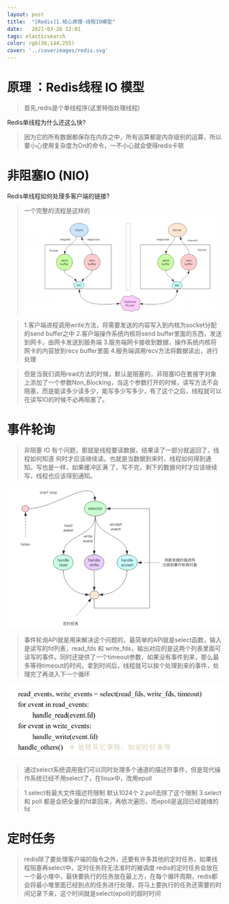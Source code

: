 ```yaml
---
layout: post
title:  "[Redis]1.核心原理-线程IO模型"
date:   2021-03-26 12:01
tags: elasticsearch
color: rgb(30,144,255)
cover: '../coverimages/redis.svg'
---
```


# 原理 ：Redis线程 IO 模型
> 首先,redis是个单线程序(这里特指处理线程)

Redis单线程为什么还这么快?
> 因为它的所有数据都保存在内存之中，所有运算都是内存级别的运算，所以要小心使用复杂度为On的命令，一不小心就会使得redis卡顿

# 非阻塞IO (NIO)

Redis单线程如何处理多客户端的链接?
> 一个完整的流程是这样的
> ![enter description here](./images/1616819018918.png)

>1.客户端进程调用write方法，将需要发送的内容写入到内核为socket分配的send buffer之中
>2.客户端操作系统内核将send buffer里面的东西，发送到网卡，由网卡发送到服务端
>3.服务端网卡接收到数据，操作系统内核将网卡的内容放到recv buffer里面
>4.服务端调用recv方法将数据读出，进行处理

>但是当我们调用read方法的时候，默认是阻塞的，非阻塞IO在套接字对象上添加了一个参数Non_Blocking，当这个参数打开的时候，读写方法不会阻塞，而是能读多少读多少，能写多少写多少，有了这个之后，线程就可以在读写IO的时候不必再阻塞了。

# 事件轮询
>非阻塞 IO 有个问题，那就是线程要读数据，结果读了一部分就返回了，线程如何知道
何时才应该继续读。也就是当数据到来时，线程如何得到通知。写也是一样，如果缓冲区满
了，写不完，剩下的数据何时才应该继续写，线程也应该得到通知。

![enter description here](./images/1616819716979.png)

>事件轮询APi就是用来解决这个问题的，最简单的API就是select函数，输入是读写的fd列表，read_fds 和 write_fds，输出对应的是这两个列表里面可读写的事件。同时还提供了一个timeout参数，如果没有事件到来，那么最多等待timeout的时间，拿到时间后，线程就可以挨个处理到来的事件，处理完了再进入下一个循环

![enter description here](./images/1616820691066.png)

>通过select系统调用我们可以同时处理多个通道的描述符事件，但是现代操作系统已经不用select了，在linux中，改用epoll

>1.select有最大文件描述符限制 默认1024个
>2.poll去除了这个限制
>3.select 和 poll 都是会把全量的fd拿回来，再依次遍历，而epoll是返回已经就绪的fd

# 定时任务

>redis除了要处理客户端的指令之外，还要有许多其他的定时任务，如果线程阻塞再select中，定时任务将无法准时的被调度
>redis的定时任务会放在一个最小堆中，最快要执行的任务放在最上方，在每个循环周期，redis都会将最小堆里面已经到点的任务进行处理，将马上要执行的任务还需要的时间记录下来，这个时间就是select(epoll)的超时时间